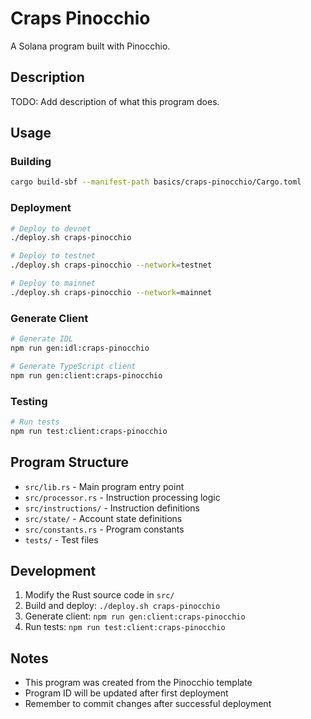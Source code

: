 # Craps Pinocchio

A Solana program built with Pinocchio.

## Description

TODO: Add description of what this program does.

## Usage

### Building

```bash
cargo build-sbf --manifest-path basics/craps-pinocchio/Cargo.toml
```

### Deployment

```bash
# Deploy to devnet
./deploy.sh craps-pinocchio

# Deploy to testnet
./deploy.sh craps-pinocchio --network=testnet

# Deploy to mainnet
./deploy.sh craps-pinocchio --network=mainnet
```

### Generate Client

```bash
# Generate IDL
npm run gen:idl:craps-pinocchio

# Generate TypeScript client
npm run gen:client:craps-pinocchio
```

### Testing

```bash
# Run tests
npm run test:client:craps-pinocchio
```

## Program Structure

- `src/lib.rs` - Main program entry point
- `src/processor.rs` - Instruction processing logic
- `src/instructions/` - Instruction definitions
- `src/state/` - Account state definitions
- `src/constants.rs` - Program constants
- `tests/` - Test files

## Development

1. Modify the Rust source code in `src/`
2. Build and deploy: `./deploy.sh craps-pinocchio`
3. Generate client: `npm run gen:client:craps-pinocchio`
4. Run tests: `npm run test:client:craps-pinocchio`

## Notes

- This program was created from the Pinocchio template
- Program ID will be updated after first deployment
- Remember to commit changes after successful deployment
